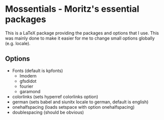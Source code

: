 # Mossentials - Moritz's essential packages
This is a LaTeX package providing the packages and options that I use.
This was mainly done to make it easier for me to change small options globally (e.g. locale).

## Options
* Fonts (default is kpfonts)
    * lmodern
    * gfsdidot
    * fourier
    * garamond
* colorlinks (sets hyperref colorlinks option)
* german (sets babel and siunitx locale to german, default is english)
* onehalfspacing (loads setspace with option onehalfspacing)
* doublespacing (should be obvious)

